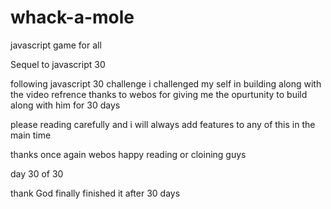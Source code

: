 # whack-a-mole
javascript game for all

Sequel to javascript 30

following javascript 30 challenge i challenged my self in building along with the video refrence thanks to webos for giving me the opurtunity to build along with him for 30 days

please reading carefully and i will always add features to any of this in the main time

thanks once again webos happy reading or cloining guys

day 30 of 30

thank God finally finished it after 30 days
